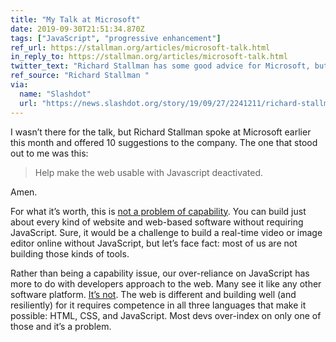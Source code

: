 ```yaml
---
title: "My Talk at Microsoft"
date: 2019-09-30T21:51:34.870Z
tags: ["JavaScript", "progressive enhancement"]
ref_url: https://stallman.org/articles/microsoft-talk.html
in_reply_to: https://stallman.org/articles/microsoft-talk.html
twitter_text: "Richard Stallman has some good advice for Microsoft, but this bit in particular stuck out to me: “Help make the web usable with Javascript deactivated”."
ref_source: "Richard Stallman "
via:
  name: "Slashdot"
  url: "https://news.slashdot.org/story/19/09/27/2241211/richard-stallman-addresses-speculation-and-rumor-about-his-appearance-at-microsoft"
---
```


I wasn’t there for the talk, but Richard Stallman spoke at Microsoft earlier this month and offered 10 suggestions to the company. The one that stood out to me was this:

> Help make the web usable with Javascript deactivated.

Amen.

For what it’s worth, this is [not a problem of capability](https://www.aaron-gustafson.com/notebook/how-to-apply-progressive-enhancement-when-javascript-seems-like-a-requirement/). You can build just about every kind of website and web-based software without requiring JavaScript. Sure, it would be a challenge to build a real-time video or image editor online without JavaScript, but let’s face fact: most of us are not building those kinds of tools.

Rather than being a capability issue, our over-reliance on JavaScript has more to do with developers approach to the web. Many see it like any other software platform. [It’s not](https://www.aaron-gustafson.com/notebook/a-fundamental-disconnect/). The web is different and building well (and resiliently) for it requires competence in all three languages that make it possible: HTML, CSS, and JavaScript. Most devs over-index on only one of those and it’s a problem.